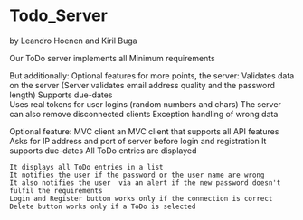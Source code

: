 # Todo_Server
by Leandro Hoenen and Kiril Buga

Our ToDo server implements all Minimum requirements

But additionally:
Optional features for more points, the server:
	Validates data on the server	(Server validates email address quality and the password length)
	Supports due-dates	
	Uses real tokens for user logins (random numbers and chars)
	The server can also remove disconnected clients
	Exception handling of wrong data
	
Optional feature: MVC client
	an MVC client that supports all API features
	Asks for IP address and port of server before login and registration
	It supports due-dates 
	All ToDo entries are displayed
	
	It displays all ToDo entries in a list
	It notifies the user if the password or the user name are wrong
	It also notifies the user  via an alert if the new password doesn't fulfil the requirements
	Login and Register button works only if the connection is correct
	Delete button works only if a ToDo is selected
	
